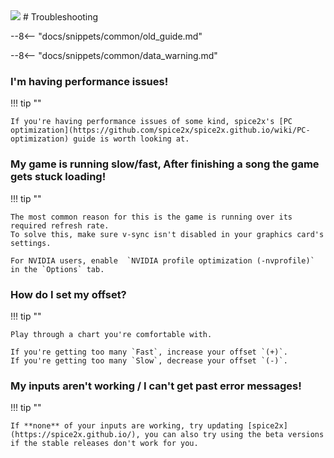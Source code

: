 <img class="header-logo" src="/img/bemani/iidx/24_sinobuz/logo.webp">
# Troubleshooting

--8<-- "docs/snippets/common/old_guide.md"

--8<-- "docs/snippets/common/data_warning.md"

### I'm having performance issues!

!!! tip ""

    If you're having performance issues of some kind, spice2x's [PC optimization](https://github.com/spice2x/spice2x.github.io/wiki/PC-optimization) guide is worth looking at.

### My game is running slow/fast, After finishing a song the game gets stuck loading!

!!! tip ""

    The most common reason for this is the game is running over its required refresh rate.  
    To solve this, make sure v-sync isn't disabled in your graphics card's settings.

    For NVIDIA users, enable  `NVIDIA profile optimization (-nvprofile)` in the `Options` tab. 

### How do I set my offset?

!!! tip ""

    Play through a chart you're comfortable with.

    If you're getting too many `Fast`, increase your offset `(+)`.   
    If you're getting too many `Slow`, decrease your offset `(-)`.

### My inputs aren't working / I can't get past error messages!

!!! tip ""

    If **none** of your inputs are working, try updating [spice2x](https://spice2x.github.io/), you can also try using the beta versions if the stable releases don't work for you.